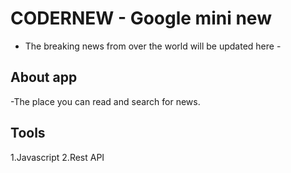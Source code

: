 # CODERNEW - Google mini new
- The breaking news from over the world will be updated here -
## About app
-The place you can read and search for news.
## Tools
1.Javascript
2.Rest API
